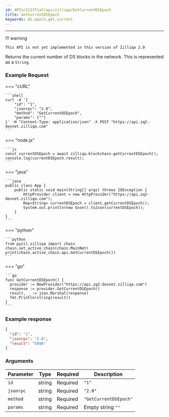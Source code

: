 ```yaml
---
id: APIs/1123f1a7/api/zilliqa/GetCurrentDSEpoch
title: GetCurrentDSEpoch
keywords: DS,epoch,get,current
---
```

---


!!! warning

    This API is not yet implemented in this version of Zilliqa 2.0

Returns the current number of DS blocks in the network. This is represented as a
`String`.
### Example Request


=== "cURL"

    ```shell
    curl -d '{
        "id": "1",
        "jsonrpc": "2.0",
        "method": "GetCurrentDSEpoch",
        "params": [""]
    }' -H "Content-Type: application/json" -X POST "https://api.zq2-devnet.zilliqa.com"
    ```



=== "node.js"

    ```js
    const currentDSEpoch = await zilliqa.blockchain.getCurrentDSEpoch();
    console.log(currentDSEpoch.result);
    ```



=== "java"

    ```java
    public class App {
        public static void main(String[] args) throws IOException {
            HttpProvider client = new HttpProvider("https://api.zq2-devnet.zilliqa.com");
            Rep<String> currentDSEpoch = client.getCurrentDSEpoch();
            System.out.println(new Gson().toJson(currentDSEpoch));
        }
    }
    ```



=== "python"

    ```python
    from pyzil.zilliqa import chain
    chain.set_active_chain(chain.MainNet)
    print(chain.active_chain.api.GetCurrentDSEpoch())
    ```



=== "go"

    ```go
    func GetCurrentDSEpoch() {
      provider := NewProvider("https://api.zq2-devnet.zilliqa.com")
      response := provider.GetCurrentDSEpoch()
      result, _ := json.Marshal(response)
      fmt.Println(string(result))
    }
    ```




### Example response


```json
{
  "id": "1",
  "jsonrpc": "2.0",
  "result": "5898"
}
```


### Arguments


| Parameter | Type   | Required | Description           |
| --------- | ------ | -------- | --------------------- |
| `id`      | string | Required | `"1"`                 |
| `jsonrpc` | string | Required | `"2.0"`               |
| `method`  | string | Required | `"GetCurrentDSEpoch"` |
| `params`  | string | Required | Empty string `""`     |

